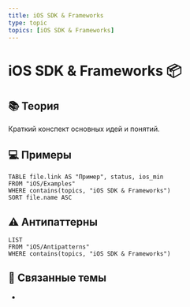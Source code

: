 ```yaml
---
title: iOS SDK & Frameworks
type: topic
topics: [iOS SDK & Frameworks]
---
```


# iOS SDK & Frameworks 📦

## 📚 Теория
Краткий конспект основных идей и понятий.

## 💻 Примеры
```dataview
TABLE file.link AS "Пример", status, ios_min
FROM "iOS/Examples"
WHERE contains(topics, "iOS SDK & Frameworks")
SORT file.name ASC
```

## ⚠️ Антипаттерны
```dataview
LIST
FROM "iOS/Antipatterns"
WHERE contains(topics, "iOS SDK & Frameworks")
```

## 🔗 Связанные темы
- 

